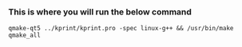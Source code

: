 ### This is where you will run the below command
```shell
qmake-qt5 ../kprint/kprint.pro -spec linux-g++ && /usr/bin/make qmake_all
```
